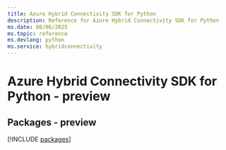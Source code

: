 ```yaml
---
title: Azure Hybrid Connectivity SDK for Python
description: Reference for Azure Hybrid Connectivity SDK for Python
ms.date: 08/06/2025
ms.topic: reference
ms.devlang: python
ms.service: hybridconnectivity
---
```

# Azure Hybrid Connectivity SDK for Python - preview
## Packages - preview
[!INCLUDE [packages](hybrid-connectivity-index.md)]